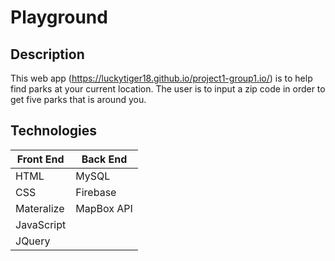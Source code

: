 # Playground  

## Description

This web app (https://luckytiger18.github.io/project1-group1.io/) is to help find parks at your current location. The user is to input a zip code in order to get five parks that is around you. 

## Technologies

Front End | Back End
----------|----------
HTML | MySQL
CSS | Firebase
Materalize | MapBox API
JavaScript |
JQuery |




